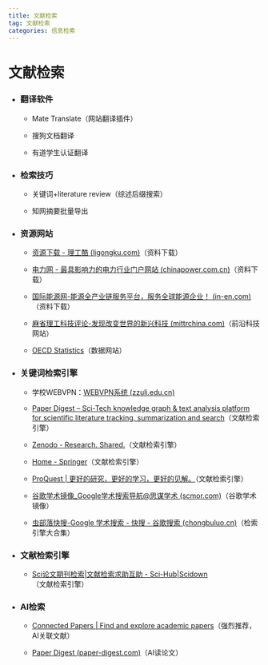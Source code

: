 ```yaml
---
title: 文献检索
tag: 文献检索
categories: 信息检索
---
```


# 文献检索

- ### 翻译软件

  - Mate Translate（网站翻译插件）

  - 搜狗文档翻译

  - 有道学生认证翻译

- ### 检索技巧

  - 关键词+literature review（综述后缀搜索）

  - 知网摘要批量导出

- ### 资源网站

  - [资源下载 - 理工酷 (ligongku.com)](https://www.ligongku.com/invite/28243)（资料下载）

  - [电力网 - 最具影响力的电力行业门户网站 (chinapower.com.cn)](http://www.chinapower.com.cn/)（资料下载）

  - [国际能源网-能源全产业链服务平台，服务全球能源企业！ (in-en.com)](https://www.in-en.com/)（资料下载）

  - [麻省理工科技评论-发现改变世界的新兴科技 (mittrchina.com)](https://www.mittrchina.com/news)（前沿科技网站）

  - [OECD Statistics](https://stats.oecd.org/)（数据网站）

- ### 关键词检索引擎

  - 学校WEBVPN：[WEBVPN系统 (zzuli.edu.cn)](https://webvpn.zzuli.edu.cn/login)

  - [Paper Digest – Sci-Tech knowledge graph & text analysis platform for scientific literature tracking, summarization and search](https://www.paperdigest.org/)（文献检索引擎）

  - [Zenodo - Research. Shared.](https://zenodo.org/)（文献检索引擎）

  - [Home - Springer](https://link.springer.com/)（文献检索引擎）

  - [ProQuest | 更好的研究，更好的学习，更好的见解。](https://www.proquest.com/)（文献检索引擎）

  - [谷歌学术镜像_Google学术搜索导航@思谋学术 (scmor.com)](https://ac.scmor.com/)（谷歌学术镜像）

  - [虫部落快搜-Google 学术搜索 - 快搜 - 谷歌搜索 (chongbuluo.cn)](http://www.chongbuluo.cn/)（检索引擎大合集）

- ### 文献检索引擎

  - [Sci论文期刊检索|文献检索求助互助 - Sci-Hub|Scidown](https://www.scidown.cn/)（文献检索引擎）

- ### AI检索

  - [Connected Papers | Find and explore academic papers](https://www.connectedpapers.com/)（强烈推荐，AI关联文献）

  - [Paper Digest (paper-digest.com)](https://www.paper-digest.com/)（AI读论文）
